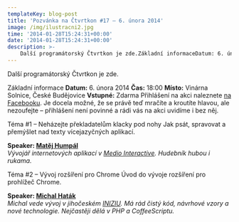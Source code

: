 ```yaml
---
templateKey: blog-post
title: 'Pozvánka na Čtvrtkon #17 – 6. února 2014'
image: /img/ilustracni2.jpg
time: '2014-01-28T15:24:31+00:00'
date: '2014-01-28T15:24:31+00:00'
description: >-
    Další programátorský Čtvrtkon je zde.Základní informaceDatum: 6. února 2014Čas: 18:00Místo: Vinárna Solnice, České BudějoviceVstupné: ZdarmaPřihlášení na akci naleznete na Facebooku....
---
```

Další programátorský Čtvrtkon je zde.

Základní informace **Datum:** 6. února 2014 **Čas:** 18:00 **Místo:** Vinárna Solnice, České Budějovice **Vstupné:** Zdarma Přihlášení na akci naleznete [na Facebooku](https://www.facebook.com/events/224005477786756/). Je docela možné, že se právě teď mračíte a kroutíte hlavou, ale nezoufejte – přihlášení není povinné a rádi vás na akci uvidíme i bez něj.

Téma #1 – Neházejte překladatelům klacky pod nohy Jak psát, spravovat a přemýšlet nad texty vícejazyčných aplikací.

**Speaker: [Matěj Humpál](https://twitter.com/neldorling "Twitter")**  
_Vývojář internetových aplikací v [Medio Interactive](http://www.medio.cz/ "Medio Interactive"). Hudebník hubou i rukama._

Téma #2 – Vývoj rozšíření pro Chrome Úvod do vývoje rozšíření pro prohlížeč Chrome.

**Speaker: [Michal Haták](https://twitter.com/Twistacz)**  
_Michal vede vývoj v jihočeském [INIZIU](http://inizio.cz/). Má rád čistý kód, návrhové vzory a nové technologie. Nejčastěji dělá v PHP a CoffeeScriptu._